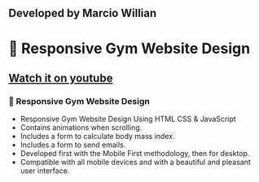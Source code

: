 ## Developed by Marcio Willian ##

#  💪 Responsive Gym Website Design
## [Watch it on youtube](https://youtu.be/ddaY0rHqMxM)
### 💪 Responsive Gym Website Design

- Responsive Gym Website Design Using HTML CSS & JavaScript
- Contains animations when scrolling.
- Includes a form to calculate body mass index.
- Includes a form to send emails.
- Developed first with the Mobile First methodology, then for desktop.
- Compatible with all mobile devices and with a beautiful and pleasant user interface.
